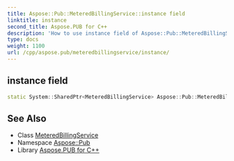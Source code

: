 ```yaml
---
title: Aspose::Pub::MeteredBillingService::instance field
linktitle: instance
second_title: Aspose.PUB for C++
description: 'How to use instance field of Aspose::Pub::MeteredBillingService class in C++.'
type: docs
weight: 1100
url: /cpp/aspose.pub/meteredbillingservice/instance/
---
```

## instance field




```cpp
static System::SharedPtr<MeteredBillingService> Aspose::Pub::MeteredBillingService::instance
```

## See Also

* Class [MeteredBillingService](../)
* Namespace [Aspose::Pub](../../)
* Library [Aspose.PUB for C++](../../../)
